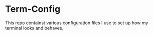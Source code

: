 # Term-Config

This repo containst various configuration files I use to set up how my terminal looks and behaves.
